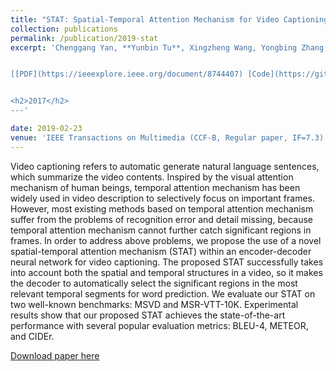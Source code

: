 ```yaml
---
title: "STAT: Spatial-Temporal Attention Mechanism for Video Captioning"
collection: publications
permalink: /publication/2019-stat
excerpt: 'Chenggang Yan, **Yunbin Tu**, Xingzheng Wang, Yongbing Zhang, Xinhong Hao, Yongdong Zhang, Qionghai Dai.


[[PDF](https://ieeexplore.ieee.org/document/8744407) [Code](https://github.com/tuyunbin/Video-Description-with-Spatial-Temporal-Attention)]


<h2>2017</h2>
---'

date: 2019-02-23
venue: 'IEEE Transactions on Multimedia (CCF-B, Regular paper, IF=7.3)'
---
```


Video captioning refers to automatic generate natural language sentences, which summarize the video contents. Inspired by the visual attention mechanism of human beings, temporal attention mechanism has been widely used in video description to selectively focus on important frames. However, most existing methods based on temporal attention mechanism suffer from the problems of recognition error and detail missing, because temporal attention mechanism cannot further catch significant regions in frames. In order to address above problems, we propose the use of a novel spatial-temporal attention mechanism (STAT) within an encoder-decoder neural network for video captioning. The proposed STAT successfully takes into account both the spatial and temporal structures in a video, so it makes the decoder to automatically select the significant regions in the most relevant temporal segments for word prediction. We evaluate our STAT on two well-known benchmarks: MSVD and MSR-VTT-10K. Experimental results show that our proposed STAT achieves the state-of-the-art performance with several popular evaluation metrics: BLEU-4, METEOR, and CIDEr.


[Download paper here](https://ieeexplore.ieee.org/document/8744407)
